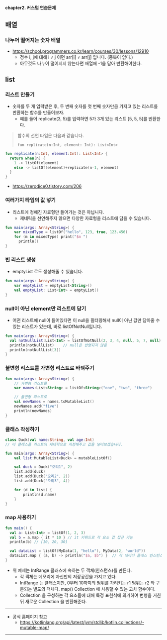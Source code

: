 #### chapter2. 커스텀 연습문제


## 배열

### 나누어 떨어지는 숫자 배열
- https://school.programmers.co.kr/learn/courses/30/lessons/12910
  - 정수 i, j에 대해 i ≠ j 이면 arr[i] ≠ arr[j] 입니다. (중복이 없다.)
  - 아무것도 나누어 떨어지지 않는다면 배열에 -1을 담아 반환해야한다.



## list

### 리스트 만들기
- 숫자를 두 개 입력받은 후, 두 번째 숫자를 첫 번째 숫자만큼 가지고 있는 리스트를 반환하는 함수를 만들어보자.
  - 예를 들어 replicate(3, 5)를 입력하면 5가 3개 있는 리스트 [5, 5, 5]를 반환한다.
> 함수의 선언 타입은 다음과 같습니다.
>
> `fun replicate(n:Int, element: Int): List<Int>`
```kotlin
fun replicate(n:Int, element:Int): List<Int> {
  return when(n) {
    1 -> listOf(element)
    else -> listOf(element)+replicate(n-1, element)
  }
}
```
- https://zerodice0.tistory.com/206

### 여러가지 타입의 값 넣기
- 리스트에 정해진 자료형만 들어가는 것은 아닙니다.
  - 제네릭을 선언해주지 않으면 다양한 자료형을 리스트에 담을 수 있습니다.
```kotlin
fun main(args: Array<String>) {
    var mixedType = listOf("hello", 123, true, 123.456)
    for (m in mixedType) print("$m ")
      println()
}
```

### 빈 리스트 생성
- emptyList 로도 생성해줄 수 있습니다.
```kotlin
fun main(args: Array<String>) {
    var emptyList = emptyList<String>()
    val emptyList: List<Int> = emptyList()
}
```

### null이 아닌 element만 리스트에 담기
- 어떤 리스트에 null이 들어있다면 이 null을 필터링해서 null이 아닌 값만 담아줄 수 있는 리스트가 있는데, 바로 listOfNotNull입니다.
```kotlin
fun main(args: Array<String>) {
  val notNullList:List<Int> = listOfNotNull(2, 3, 4, null, 5, 7, null)    //이라면
  println(notNullList)    // null은 반영되지 않음
  println(notNullList[3])
}
```

### 불변형 리스트를 가변형 리스트로 바꿔주기
```kotlin
fun main(args: Array<String>) {
    // 가변형 리스트를
    var names:List<String> = listOf<String>("one", "two", "three")

    // 불변형 리스트로
    val newNames = names.toMutableList()
    newNames.add("five")
    println(newNames)
}
```

### 클래스 작성하기
```kotlin
class Duck(val name:String, val age:Int)
// 이 클래스를 리스트의 제네릭으로 지정해주고 값을 넣어보겠습니다.

fun main(args: Array<String>) {
    val list:MutableList<Duck> = mutableListOf()

    val duck = Duck("오리1", 2)
    list.add(duck)
    list.add(Duck("오리2", 2))
    list.add(Duck("오리3", 4))

    for (d in list) {
        println(d.name)
    }
}
```

### map 사용하기
```kotlin
fun main() {
  val a: List<Int> = listOf(1, 2, 3)
  val b = a.map { it * 10 } // it 키워드로 각 요소 값 접근 가능
  println(b) // [10, 20, 30]

  val dataList = listOf(MyData(1, "hello"), MyData(2, "world"))
  dataList.map { (a, b) -> println("$a, $b") }  // 각 데이터 클래스 인스턴스를 구조 분해
}
```
- 위 예제는 IntRange 클래스에 속하는 두 객체(인스턴스)를 만든다.
  - 각 객체는 메모리에 자신만의 저장공간을 가지고 있다.
  - IntRange 는 클래스지만, 0부터 10까지의 범위를 가리키는 r1 범위는 r2 와 구분되는 별도의 객체다.
    map() Collection 에 사용할 수 있는 고차 함수이다.
  - Collection 을 구성하는 각 요소들에 대해 특정 표현식에 의거하여 변형을 거친 뒤 새로운 Collection 을 반환해준다.


***


- 공식 홈페이지 참고
  - https://kotlinlang.org/api/latest/jvm/stdlib/kotlin.collections/-mutable-map/


***


